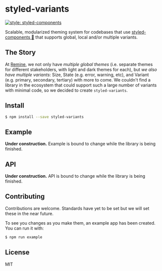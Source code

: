 # styled-variants

[![style: styled-components](https://img.shields.io/badge/style-%F0%9F%92%85%20styled--components-orange.svg?colorB=daa357&colorA=db748e)](https://github.com/styled-components/styled-components)

Scalable, modularized theming system for codebases that use [styled-components 💅](https://github.com/styled-components/styled-components) that supports global, local and/or multiple variants.

## The Story

At [Remine](https://remine.com/info/careers/), we not only have *multiple global themes* (i.e. separate themes for different stakeholders, with light and dark themes for each), but *we also have multiple variants*: Size, State (e.g. error, warning, etc), and Variant (e.g. primary, secondary, tertiary) with more to come. We couldn't find a library in the ecosystem that could support such a large number of variants with minimal code, so we decided to create `styled-variants`.


## Install

```bash
$ npm install --save styled-variants
```

## Example

**Under construction.** Example is bound to change while the library is being finished.

## API

**Under construction.** API is bound to change while the library is being finished.

## Contributing

Contributions are welcome. Standards have yet to be set but we will set these in the near future.

To see you changes as you make them, an example app has been created. You can run it with:

```bash
$ npm run example
```

## License

MIT